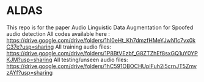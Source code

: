 # ALDAS
This repo is for the paper Audio Linguistic Data Augmentation for Spoofed audio detection
All codes available here : https://drive.google.com/drive/folders/1hI0eHt_Kh7dmzfHMeYJwN1c7vx0kC37e?usp=sharing
All training audio files: https://drive.google.com/drive/folders/1P8BtVEzbf_G8ZTZhEf8sxGQ1uY0YPKJM?usp=sharing
All testing/unseen audio files: https://drive.google.com/drive/folders/1hC591OBOCHUpIFuh2i5crnJT5ZmvzAYf?usp=sharing
